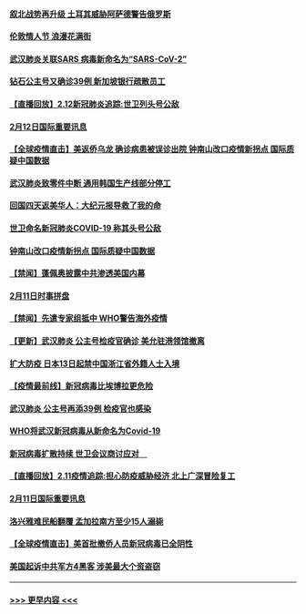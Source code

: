 #### [叙北战势再升级 土耳其威胁阿萨德警告俄罗斯](../pages/prog202/a102775904.md?t=02130944) 
#### [伦敦情人节 浪漫花满街](../pages/prog202/a102775786.md?t=02130944) 
#### [武汉肺炎关联SARS 病毒新命名为“SARS-CoV-2”](../pages/prog202/a102775719.md?t=02130944) 
#### [钻石公主号又确诊39例 新加坡银行疏散员工](../pages/prog202/a102775691.md?t=02130944) 
#### [【直播回放】2.12新冠肺炎追踪:世卫列头号公敌](../pages/prog202/a102775541.md?t=02130944) 
#### [2月12日国际重要讯息](../pages/prog202/a102775437.md?t=02130944) 
#### [【全球疫情直击】美返侨乌龙 确诊病患被误诊出院 钟南山改口疫情新拐点 国际质疑中国数据](../pages/prog202/a102775378.md?t=02130944) 
#### [武汉肺炎致零件中断 通用韩国生产线部分停工](../pages/prog202/a102775365.md?t=02130944) 
#### [回国四天返美华人：大纪元报导救了我的命](../pages/prog202/a102775342.md?t=02130944) 
#### [世卫命名新冠肺炎COVID-19 称其头号公敌](../pages/prog202/a102775196.md?t=02130944) 
#### [钟南山改口疫情新拐点 国际质疑中国数据](../pages/prog202/a102775178.md?t=02130944) 
#### [【禁闻】蓬佩奥披露中共渗透美国内幕](../pages/prog202/a102775129.md?t=02130944) 
#### [2月11日时事拼盘](../pages/prog202/a102775140.md?t=02130944) 
#### [【禁闻】先遣专家组抵中 WHO警告海外疫情](../pages/prog202/a102775112.md?t=02130944) 
#### [【更新】武汉肺炎 公主号检疫官确诊 美允驻港领馆撤离](../pages/prog202/a102770740.md?t=02130944) 
#### [扩大防疫 日本13日起禁中国浙江省外籍人士入境](../pages/prog202/a102775051.md?t=02130944) 
#### [【疫情最前线】新冠病毒比埃博拉更危险](../pages/prog202/a102775043.md?t=02130944) 
#### [武汉肺炎 公主号再添39例 检疫官也感染](../pages/prog202/a102775031.md?t=02130944) 
#### [WHO将武汉新冠病毒从新命名为Covid-19](../pages/prog202/a102774891.md?t=02130944) 
#### [新冠病毒扩散持续 世卫会议商讨应对　](../pages/prog202/a102774850.md?t=02130944) 
#### [【直播回放】2.11疫情追踪:担心防疫威胁经济 北上广深冒险复工](../pages/prog202/a102774741.md?t=02130944) 
#### [2月11日国际重要讯息](../pages/prog202/a102774621.md?t=02130944) 
#### [洛兴雅难民船翻覆 孟加拉南方至少15人溺毙](../pages/prog202/a102774586.md?t=02130944) 
#### [【全球疫情直击】美首批撤侨人员新冠病毒已全阴性](../pages/prog202/a102774523.md?t=02130944) 
#### [美国起诉中共军方4黑客 涉美最大个资盗窃](../pages/prog202/a102774508.md?t=02130944) 

----
#### [ >>> 更早内容 <<< ](../indexes/prog202-earlier.md)
